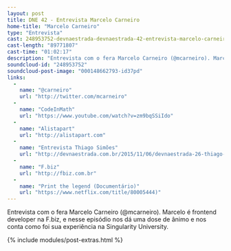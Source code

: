 ```yaml
---
layout: post
title: DNE 42 - Entrevista Marcelo Carneiro
home-title: "Marcelo Carneiro"
type: "Entrevista"
cast: 248953752-devnaestrada-devnaestrada-42-entrevista-marcelo-carneiro.mp3
cast-length: "89771807"
cast-time: "01:02:17"
description: "Entrevista com o fera Marcelo Carneiro (@mcarneiro). Marcelo é frontend developer na F.biz, e nesse episódio nos dá uma dose de ânimo e nos conta como foi sua experiência na Singularity University."
soundcloud-id: "248953752"
soundcloud-post-image: "000148662793-id37pd"
links:
  -
    name: "@carneiro"
    url: "http://twitter.com/mcarneiro"
  -
    name: "CodeInMath"
    url: "https://www.youtube.com/watch?v=zm9bqSSiIdo"
  -
    name: "Alistapart"
    url: "http://alistapart.com"
  -
    name: "Entrevista Thiago Simões"
    url: "http://devnaestrada.com.br/2015/11/06/devnaestrada-26-thiago-simoes.html"
  -
    name: "F.biz"
    url: "http://fbiz.com.br"
  -
    name: "Print the legend (Documentário)"
    url: "https://www.netflix.com/title/80005444)"
---
```


Entrevista com o fera Marcelo Carneiro (@mcarneiro). Marcelo é frontend developer na F.biz, e nesse episódio nos dá uma dose de ânimo e nos conta como foi sua experiência na Singularity University.

{% include modules/post-extras.html %}